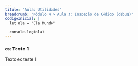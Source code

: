 ```yaml
---
titulo: "Aula: Utilidades"
breadcrumb: "Módulo 4 > Aula 3: Inspeção de Código (debug)"
codigoInicial: |
  let ola = "Ola Mundo"

  console.log(ola)
---
```


### ex Teste 1

Texto ex teste 1